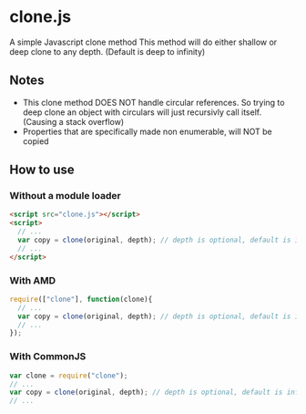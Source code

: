 # clone.js
A simple Javascript clone method
This method will do either shallow or deep clone to any depth. (Default is deep to infinity)

## Notes
- This clone method DOES NOT handle circular references. So trying to deep clone an object with circulars will just recursivly call itself. (Causing a stack overflow)
- Properties that are specifically made non enumerable, will NOT be copied

## How to use
### Without a module loader
```html
<script src="clone.js"></script>
<script>
  // ...
  var copy = clone(original, depth); // depth is optional, default is infinite
  // ...
</script>
```

### With AMD
```javascript
require(["clone"], function(clone){
  // ...
  var copy = clone(original, depth); // depth is optional, default is infinite
  // ...
});
```

### With CommonJS
```javascript
var clone = require("clone");
// ...
var copy = clone(original, depth); // depth is optional, default is infinite
// ...
```
